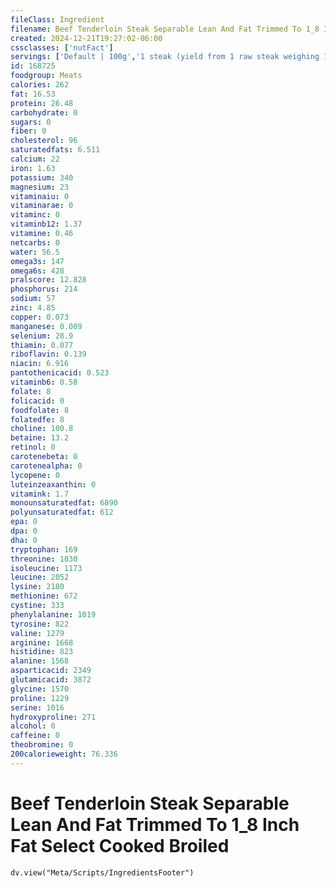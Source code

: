 ```yaml
---
fileClass: Ingredient
filename: Beef Tenderloin Steak Separable Lean And Fat Trimmed To 1_8 Inch Fat Select Cooked Broiled
created: 2024-12-21T19:27:02-06:00
cssclasses: ['nutFact']
servings: ['Default | 100g','1 steak (yield from 1 raw steak weighing 151g) | 119','3 oz | 85','1 steak, excluding refuse (yield from 1 raw steak, with refuse, weighing 154 g) | 104']
id: 168725
foodgroup: Meats
calories: 262
fat: 16.53
protein: 26.48
carbohydrate: 0
sugars: 0
fiber: 0
cholesterol: 96
saturatedfats: 6.511
calcium: 22
iron: 1.63
potassium: 340
magnesium: 23
vitaminaiu: 0
vitaminarae: 0
vitaminc: 0
vitaminb12: 1.37
vitamine: 0.46
netcarbs: 0
water: 56.5
omega3s: 147
omega6s: 428
pralscore: 12.828
phosphorus: 214
sodium: 57
zinc: 4.85
copper: 0.073
manganese: 0.009
selenium: 28.9
thiamin: 0.077
riboflavin: 0.139
niacin: 6.916
pantothenicacid: 0.523
vitaminb6: 0.58
folate: 8
folicacid: 0
foodfolate: 8
folatedfe: 8
choline: 100.8
betaine: 13.2
retinol: 0
carotenebeta: 0
carotenealpha: 0
lycopene: 0
luteinzeaxanthin: 0
vitamink: 1.7
monounsaturatedfat: 6890
polyunsaturatedfat: 612
epa: 0
dpa: 0
dha: 0
tryptophan: 169
threonine: 1030
isoleucine: 1173
leucine: 2052
lysine: 2180
methionine: 672
cystine: 333
phenylalanine: 1019
tyrosine: 822
valine: 1279
arginine: 1668
histidine: 823
alanine: 1568
asparticacid: 2349
glutamicacid: 3872
glycine: 1570
proline: 1229
serine: 1016
hydroxyproline: 271
alcohol: 0
caffeine: 0
theobromine: 0
200calorieweight: 76.336
---
```


# Beef Tenderloin Steak Separable Lean And Fat Trimmed To 1_8 Inch Fat Select Cooked Broiled

```dataviewjs
dv.view("Meta/Scripts/IngredientsFooter")
```